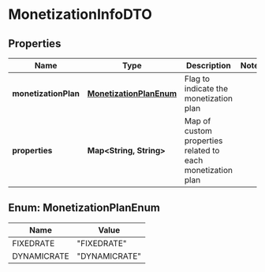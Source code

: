 

# MonetizationInfoDTO

## Properties

Name | Type | Description | Notes
------------ | ------------- | ------------- | -------------
**monetizationPlan** | [**MonetizationPlanEnum**](#MonetizationPlanEnum) | Flag to indicate the monetization plan | 
**properties** | **Map&lt;String, String&gt;** | Map of custom properties related to each monetization plan | 



## Enum: MonetizationPlanEnum

Name | Value
---- | -----
FIXEDRATE | &quot;FIXEDRATE&quot;
DYNAMICRATE | &quot;DYNAMICRATE&quot;



